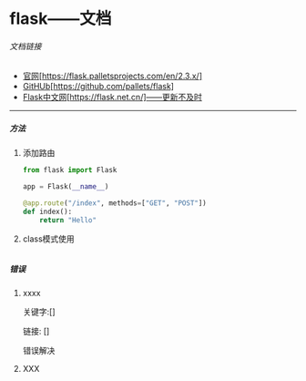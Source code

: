 # flask——文档

###### 文档链接

* [官网](https://flask.palletsprojects.com/en/2.3.x/ "传送到官网")[https://flask.palletsprojects.com/en/2.3.x/]
* [GitHUb](https://github.com/pallets/flask "传送到GitHub首页")[https://github.com/pallets/flask]
* [Flask中文网](https://flask.net.cn/ "传送到Flask中文网")[https://flask.net.cn/]——更新不及时

---

##### 方法

1. 添加路由
   ```python
   from flask import Flask

   app = Flask(__name__)

   @app.route("/index", methods=["GET", "POST"])
   def index():
       return "Hello"
   ```
2. class模式使用
   ```python
   
   ```
##### 错误

1. xxxx

   关键字:[]

   链接: []

   错误解决
2. XXX
